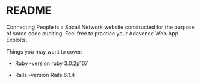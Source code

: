 # README

Connecting People is a Socail Network website constructed for the purpose of sorce code auditing. Feel free to practice your Adavence Web App Exploits.

Things you may want to cover:

* Ruby -version
  ruby 3.0.2p107 

* Rails -version 
  Rails 6.1.4
